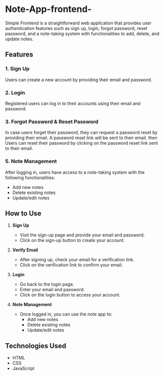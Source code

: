 # Note-App-frontend-

Simple Frontend is a straightforward web application that provides user authentication features such as sign up, login, forgot password, reset password, and a note-taking system with functionalities to add, delete, and update notes.

## Features

### 1. Sign Up
Users can create a new account by providing their email and password.

### 2. Login
Registered users can log in to their accounts using their email and password.

### 3. Forgot Password & Reset Password
In case users forget their password, they can request a password reset by providing their email. A password reset link will be sent to their email.
then Users can reset their password by clicking on the password reset link sent to their email.

### 5. Note Management
After logging in, users have access to a note-taking system with the following functionalities:
- Add new notes
- Delete existing notes
- Update/edit notes

## How to Use

1. **Sign Up**
   - Visit the sign-up page and provide your email and password.
   - Click on the sign-up button to create your account.

2. **Verify Email**
   - After signing up, check your email for a verification link.
   - Click on the verification link to confirm your email.

3. **Login**
   - Go back to the login page.
   - Enter your email and password.
   - Click on the login button to access your account.

4. **Note Management**
   - Once logged in, you can use the note app to:
     - Add new notes
     - Delete existing notes
     - Update/edit notes

## Technologies Used

- HTML
- CSS
- JavaScript


  
